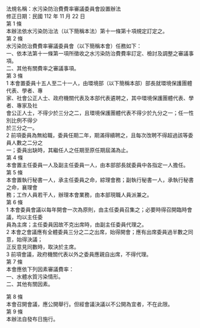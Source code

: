 法規名稱：水污染防治費費率審議委員會設置辦法  
修正日期：民國 112 年 11 月 22 日  
第 1 條  
本辦法依水污染防治法（以下簡稱本法）第十一條第十項規定訂定之。  
第 2 條  
水污染防治費費率審議委員會（以下簡稱本會）任務如下：  
一、依本法第十一條第一項所徵收之水污染防治費費率訂定、檢討及調整之審議事項。  
二、其他有關費率之審議事項。  
第 3 條  
1 本會置委員十五人至二十一人，由環境部（以下簡稱本部）部長就環境保護團體代表、學者、專  
家、社會公正人士、政府機關代表及本部代表遴聘之，其中環境保護團體代表、學者、專家及社  
會公正人士，不得少於三分之二，且環境保護團體代表不得少於九分之一；任一性別比例不得少  
於三分之一。  
2 前項委員為無給職，委員任期二年，期滿得續聘之，且每次改聘不得超過該等委員人數之二分之  
一；委員出缺時，其繼任人之任期至原任期屆滿為止。  
第 4 條  
本會置主任委員一人及副主任委員一人，由本部部長就委員中各指定一人擔任。  
第 5 條  
本會置執行秘書一人，承主任委員之命，綜理會務；副執行秘書一人，承執行秘書之命，襄理會  
務；工作人員若干人，辦理本會業務，由本部現職人員派兼之。  
第 6 條  
1 本會委員會議以每年開會一次為原則，由主任委員召集之；必要時得召開臨時會議，均以主任委  
員為主席；主任委員因故不克出席時，由副主任委員代理之。  
2 本會之會議應有全體委員三分之二之出席，始得開會；應有出席委員過半數之同意，始得決議；  
正反意見同數時，取決於主席。  
3 前項會議，政府機關代表以外之委員應親自出席，不得代理。  
第 7 條  
本會應依下列因素審議費率：  
一、水體水質污染情形。  
二、其他有關因素。  


第 8 條  
本會召開會議，應公開舉行。但經會議決議以不公開為宜者，不在此限。  
第 9 條  
本辦法自發布日施行。  


